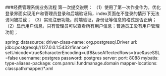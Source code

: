 ###经费管理系统业务流程
第一次提交说明：
（1）使用了第一次作业作为，优化登录界面实现用户和管理员登录和后端验证码，index页面在不登录的情形下无法访问被拦截；
（3）实现注册功能，前端验证，身份证等信息的格式是否正确；
（2）显示用户信息，只有管理员可以查看所有用户信息；普通员工没有用户管理功能；


spring:
  datasource:
    driver-class-name: org.postgresql.Driver
    url: jdbc:postgresql://127.0.0.1:5432/finance?setUnicode=true&characterEncoding=utf8&useAffectedRows=true&useSSL=false
    username: postgres
    password: postgres
server:
  port: 8088
mybatis:
  type-aliases-package: com.panrui.fundmanage.domain
  mapper-locations: classpath:mapper/*.xml
